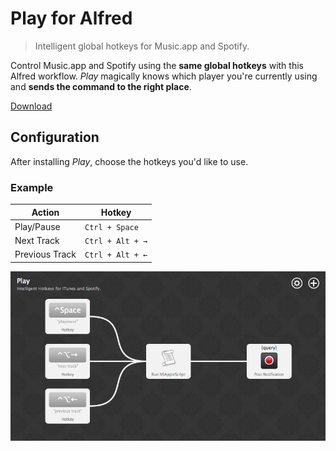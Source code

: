 # Play for Alfred

> Intelligent global hotkeys for Music.app and Spotify.

Control Music.app and Spotify using the **same global hotkeys** with this Alfred workflow. *Play* magically knows which player you're currently using and **sends the command to the right place**.

[Download](Play.alfredworkflow?raw=true)

## Configuration

After installing *Play*,  choose the hotkeys you'd like to use.

### Example

| Action          | Hotkey            |
| --------------- | ----------------- |
| Play/Pause      | `Ctrl + Space`    |
| Next Track      | `Ctrl + Alt + →`  |
| Previous Track  | `Ctrl + Alt + ←`  |

![Screenshot of "Play for Alfred configuration"](screenshot.png)
